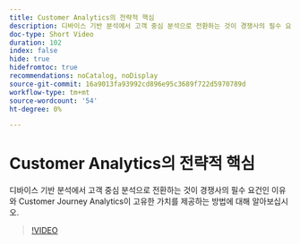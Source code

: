 ```yaml
---
title: Customer Analytics의 전략적 핵심
description: 디바이스 기반 분석에서 고객 중심 분석으로 전환하는 것이 경쟁사의 필수 요건인 이유와 Customer Journey Analytics이 고유한 가치를 제공하는 방법에 대해 알아보십시오.
doc-type: Short Video
duration: 102
index: false
hide: true
hidefromtoc: true
recommendations: noCatalog, noDisplay
source-git-commit: 16a9013fa93992cd896e95c3689f722d5970789d
workflow-type: tm+mt
source-wordcount: '54'
ht-degree: 0%

---
```



# Customer Analytics의 전략적 핵심

디바이스 기반 분석에서 고객 중심 분석으로 전환하는 것이 경쟁사의 필수 요건인 이유와 Customer Journey Analytics이 고유한 가치를 제공하는 방법에 대해 알아보십시오.

<!-- 62_S112_3442459_101_the-strategic-imperative-of-customer-analytics -->
>[!VIDEO](https://video.tv.adobe.com/v/3458322/?learn=on&enablevpops=true)

